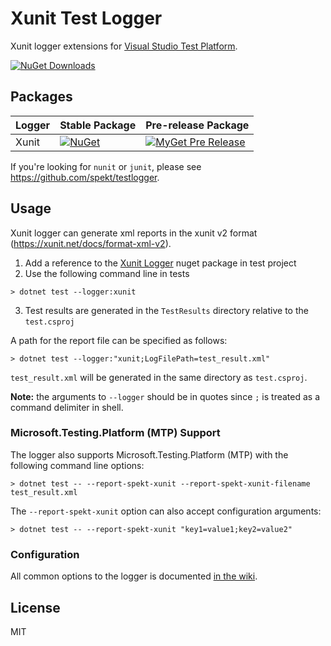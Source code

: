 # Xunit Test Logger

Xunit logger extensions for [Visual Studio Test Platform](https://github.com/microsoft/vstest).

[![NuGet Downloads](https://img.shields.io/nuget/dt/XunitXml.TestLogger)](https://www.nuget.org/packages/XunitXml.TestLogger/)

## Packages

| Logger | Stable Package                                                                                                          | Pre-release Package                                                                                                                                         |
| ------ | ----------------------------------------------------------------------------------------------------------------------- | ----------------------------------------------------------------------------------------------------------------------------------------------------------- |
| Xunit  | [![NuGet](https://img.shields.io/nuget/v/XunitXml.TestLogger.svg)](https://www.nuget.org/packages/XunitXml.TestLogger/) | [![MyGet Pre Release](https://img.shields.io/myget/spekt/vpre/xunitxml.testlogger.svg)](https://www.myget.org/feed/spekt/package/nuget/XunitXml.TestLogger) |

If you're looking for `nunit` or `junit`, please see <https://github.com/spekt/testlogger>.

## Usage

Xunit logger can generate xml reports in the xunit v2 format (https://xunit.net/docs/format-xml-v2).

1. Add a reference to the [Xunit Logger](https://www.nuget.org/packages/XunitXml.TestLogger) nuget package in test project
2. Use the following command line in tests

```
> dotnet test --logger:xunit
```

3. Test results are generated in the `TestResults` directory relative to the `test.csproj`

A path for the report file can be specified as follows:

```
> dotnet test --logger:"xunit;LogFilePath=test_result.xml"
```

`test_result.xml` will be generated in the same directory as `test.csproj`.

**Note:** the arguments to `--logger` should be in quotes since `;` is treated as a command delimiter in shell.

### Microsoft.Testing.Platform (MTP) Support

The logger also supports Microsoft.Testing.Platform (MTP) with the following command line options:

```
> dotnet test -- --report-spekt-xunit --report-spekt-xunit-filename test_result.xml
```

The `--report-spekt-xunit` option can also accept configuration arguments:

```
> dotnet test -- --report-spekt-xunit "key1=value1;key2=value2"
```

### Configuration

All common options to the logger is documented [in the wiki][config-wiki].

[config-wiki]: https://github.com/spekt/testlogger/wiki/Logger-Configuration

## License

MIT
